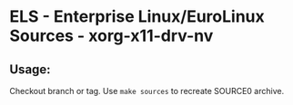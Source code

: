 # ELS - Enterprise Linux/EuroLinux Sources - xorg-x11-drv-nv
 
## Usage:
  Checkout branch or tag. Use `make sources` to recreate  SOURCE0 archive.

